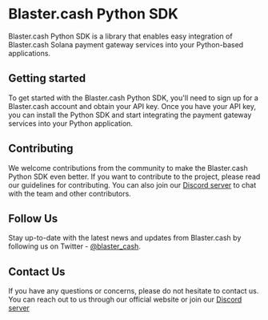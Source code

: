 # Blaster.cash Python SDK

Blaster.cash Python SDK is a library that enables easy integration of Blaster.cash Solana payment gateway services into your Python-based applications.


## Getting started

To get started with the Blaster.cash Python SDK, you'll need to sign up for a Blaster.cash account and obtain your API key.
Once you have your API key, you can install the Python SDK and start integrating the payment gateway services into your Python application.

## Contributing

We welcome contributions from the community to make the Blaster.cash Python SDK even better.
If you want to contribute to the project, please read our guidelines for contributing.
You can also join our [Discord server](https://discord.gg/u9yEMApe) to chat with the team and other contributors.

## Follow Us
Stay up-to-date with the latest news and updates from Blaster.cash by following us on Twitter - [@blaster_cash](https://twitter.com/blaster_cash).

## Contact Us

If you have any questions or concerns, please do not hesitate to contact us. You can reach out to us through our official website or join our [Discord server](https://discord.gg/u9yEMApe) 
